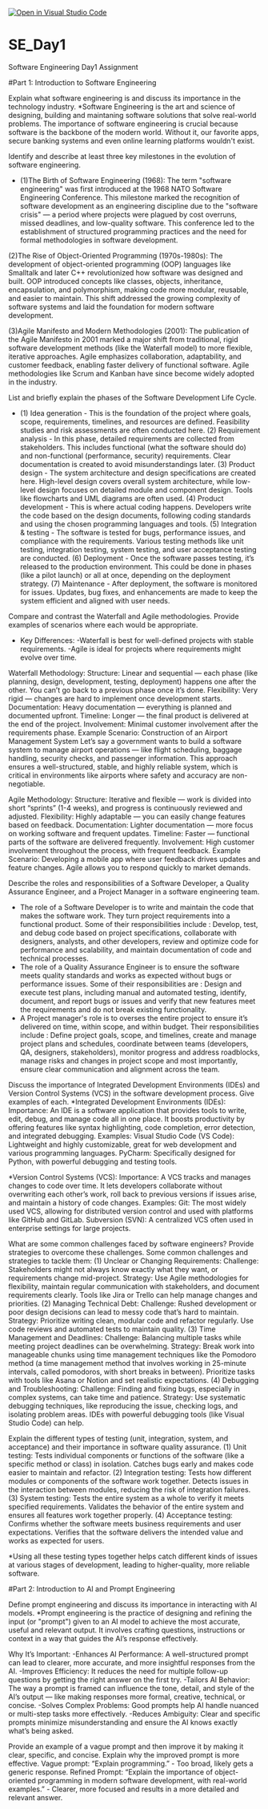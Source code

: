 [![Open in Visual Studio Code](https://classroom.github.com/assets/open-in-vscode-2e0aaae1b6195c2367325f4f02e2d04e9abb55f0b24a779b69b11b9e10269abc.svg)](https://classroom.github.com/online_ide?assignment_repo_id=18375949&assignment_repo_type=AssignmentRepo)
# SE_Day1
Software Engineering Day1 Assignment

#Part 1: Introduction to Software Engineering

Explain what software engineering is and discuss its importance in the technology industry.
*Software Engineering is the art and science of designing, building and maintaning software solutions that solve real-world problems. The importance of software engineering is crucial because software is the backbone of the modern world. Without it, our favorite apps, secure banking systems and even online learning platforms wouldn't exist.

Identify and describe at least three key milestones in the evolution of software engineering.
* (1)The Birth of Software Engineering (1968):
The term "software engineering" was first introduced at the 1968 NATO Software Engineering Conference. This milestone marked the recognition of software development as an engineering discipline due to the "software crisis" — a period where projects were plagued by cost overruns, missed deadlines, and low-quality software. This conference led to the establishment of structured programming practices and the need for formal methodologies in software development.

(2)The Rise of Object-Oriented Programming (1970s-1980s):
The development of object-oriented programming (OOP) languages like Smalltalk and later C++ revolutionized how software was designed and built. OOP introduced concepts like classes, objects, inheritance, encapsulation, and polymorphism, making code more modular, reusable, and easier to maintain. This shift addressed the growing complexity of software systems and laid the foundation for modern software development.

(3)Agile Manifesto and Modern Methodologies (2001):
The publication of the Agile Manifesto in 2001 marked a major shift from traditional, rigid software development methods (like the Waterfall model) to more flexible, iterative approaches. Agile emphasizes collaboration, adaptability, and customer feedback, enabling faster delivery of functional software. Agile methodologies like Scrum and Kanban have since become widely adopted in the industry.

List and briefly explain the phases of the Software Development Life Cycle.
* (1) Idea generation - This is the foundation of the project where goals, scope, requirements, timelines, and resources are defined. Feasibility studies and risk assessments are often conducted here.
  (2) Requirement analysis - In this phase, detailed requirements are collected from stakeholders. This includes functional (what the software should do) and non-functional (performance, security) requirements. Clear documentation is created to avoid misunderstandings later.
  (3) Product design - The system architecture and design specifications are created here. High-level design covers overall system architecture, while low-level design focuses on detailed module and component design. Tools like flowcharts and UML diagrams are often used.
  (4) Product development - This is where actual coding happens. Developers write the code based on the design documents, following coding standards and using the chosen programming languages and tools.
  (5) Integration & testing - The software is tested for bugs, performance issues, and compliance with the requirements. Various testing methods like unit testing, integration testing, system testing, and user acceptance testing are conducted.
  (6) Deployment - Once the software passes testing, it’s released to the production environment. This could be done in phases (like a pilot launch) or all at once, depending on the deployment strategy.
  (7) Maintenance - After deployment, the software is monitored for issues. Updates, bug fixes, and enhancements are made to keep the system efficient and aligned with user needs.

Compare and contrast the Waterfall and Agile methodologies. Provide examples of scenarios where each would be appropriate.
* Key Differences:
-Waterfall is best for well-defined projects with stable requirements.
-Agile is ideal for projects where requirements might evolve over time.

Waterfall Methodology:
Structure: Linear and sequential — each phase (like planning, design, development, testing, deployment) happens one after the other. You can’t go back to a previous phase once it’s done.
Flexibility: Very rigid — changes are hard to implement once development starts.
Documentation: Heavy documentation — everything is planned and documented upfront.
Timeline: Longer — the final product is delivered at the end of the project.
Involvement: Minimal customer involvement after the requirements phase.
Example Scenario:
Construction of an Airport Management System
Let’s say a government wants to build a software system to manage airport operations — like flight scheduling, baggage handling, security checks, and passenger information. This approach ensures a well-structured, stable, and highly reliable system, which is critical in environments like airports where safety and accuracy are non-negotiable.

Agile Methodology:
Structure: Iterative and flexible — work is divided into short “sprints” (1-4 weeks), and progress is continuously reviewed and adjusted.
Flexibility: Highly adaptable — you can easily change features based on feedback.
Documentation: Lighter documentation — more focus on working software and frequent updates.
Timeline: Faster — functional parts of the software are delivered frequently.
Involvement: High customer involvement throughout the process, with frequent feedback.
Example Scenario:
Developing a mobile app where user feedback drives updates and feature changes. Agile allows you to respond quickly to market demands.

Describe the roles and responsibilities of a Software Developer, a Quality Assurance Engineer, and a Project Manager in a software engineering team.
* The role of a Software Developer is to write and maintain the code that makes the software work. They turn project requirements into a functional product. Some of their responsibilities include : Develop, test, and debug code based on project specifications, collaborate with designers, analysts, and other developers, review and optimize code for performance and scalability, and maintain documentation of code and technical processes.
* The role of a Quality Assurance Engineer is to ensure the software meets quality standards and works as expected without bugs or performance issues. Some of their responsibilities are : Design and execute test plans, including manual and automated testing, identify, document, and report bugs or issues and verify that new features meet the requirements and do not break existing functionality.
* A Project manager's role is to overses the entire project to ensure it’s delivered on time, within scope, and within budget. Their responsibilities include : Define project goals, scope, and timelines, create and manage project plans and schedules, coordinate between teams (developers, QA, designers, stakeholders), monitor progress and address roadblocks, manage risks and changes in project scope and most importantly, ensure clear communication and alignment across the team.

Discuss the importance of Integrated Development Environments (IDEs) and Version Control Systems (VCS) in the software development process. Give examples of each.
*Integrated Development Environments (IDEs):
Importance: An IDE is a software application that provides tools to write, edit, debug, and manage code all in one place. It boosts productivity by offering features like syntax highlighting, code completion, error detection, and integrated debugging.
Examples:
Visual Studio Code (VS Code): Lightweight and highly customizable, great for web development and various programming languages.
PyCharm: Specifically designed for Python, with powerful debugging and testing tools.

*Version Control Systems (VCS):
Importance: A VCS tracks and manages changes to code over time. It lets developers collaborate without overwriting each other’s work, roll back to previous versions if issues arise, and maintain a history of code changes.
Examples:
Git: The most widely used VCS, allowing for distributed version control and used with platforms like GitHub and GitLab.
Subversion (SVN): A centralized VCS often used in enterprise settings for large projects.

What are some common challenges faced by software engineers? Provide strategies to overcome these challenges.
Some common challenges and strategies to tackle them:
(1) Unclear or Changing Requirements:
Challenge: Stakeholders might not always know exactly what they want, or requirements change mid-project.
Strategy: Use Agile methodologies for flexibility, maintain regular communication with stakeholders, and document requirements clearly. Tools like Jira or Trello can help manage changes and priorities.
(2) Managing Technical Debt:
Challenge: Rushed development or poor design decisions can lead to messy code that’s hard to maintain.
Strategy: Prioritize writing clean, modular code and refactor regularly. Use code reviews and automated tests to maintain quality.
(3) Time Management and Deadlines:
Challenge: Balancing multiple tasks while meeting project deadlines can be overwhelming.
Strategy: Break work into manageable chunks using time management techniques like the Pomodoro method (a time management method that involves working in 25-minute intervals, called pomodoros, with short breaks in between). Prioritize tasks with tools like Asana or Notion and set realistic expectations.
(4) Debugging and Troubleshooting:
Challenge: Finding and fixing bugs, especially in complex systems, can take time and patience.
Strategy: Use systematic debugging techniques, like reproducing the issue, checking logs, and isolating problem areas. IDEs with powerful debugging tools (like Visual Studio Code) can help.

Explain the different types of testing (unit, integration, system, and acceptance) and their importance in software quality assurance.
(1) Unit testing: Tests individual components or functions of the software (like a specific method or class) in isolation. Catches bugs early and makes code easier to maintain and refactor.
(2) Integration testing: Tests how different modules or components of the software work together. Detects issues in the interaction between modules, reducing the risk of integration failures.
(3) System testing: Tests the entire system as a whole to verify it meets specified requirements. Validates the behavior of the entire system and ensures all features work together properly.
(4) Acceptance testing: Confirms whether the software meets business requirements and user expectations. Verifies that the software delivers the intended value and works as expected for users.

*Using all these testing types together helps catch different kinds of issues at various stages of development, leading to higher-quality, more reliable software.

#Part 2: Introduction to AI and Prompt Engineering


Define prompt engineering and discuss its importance in interacting with AI models.
*Prompt engineering is the practice of designing and refining the input (or "prompt") given to an AI model to achieve the most accurate, useful and relevant output. It involves crafting questions, instructions or context in a way that guides the AI’s response effectively.

Why It’s Important:
-Enhances AI Performance: A well-structured prompt can lead to clearer, more accurate, and more insightful responses from the AI.
-Improves Efficiency: It reduces the need for multiple follow-up questions by getting the right answer on the first try.
-Tailors AI Behavior: The way a prompt is framed can influence the tone, detail, and style of the AI’s output — like making responses more formal, creative, technical, or concise.
-Solves Complex Problems: Good prompts help AI handle nuanced or multi-step tasks more effectively.
-Reduces Ambiguity: Clear and specific prompts minimize misunderstanding and ensure the AI knows exactly what’s being asked.

Provide an example of a vague prompt and then improve it by making it clear, specific, and concise. Explain why the improved prompt is more effective.
Vague prompt: “Explain programming.” - Too broad, likely gets a generic response.
Refined Prompt: “Explain the importance of object-oriented programming in modern software development, with real-world examples.” - Clearer, more focused and results in a more detailed and relevant answer.

